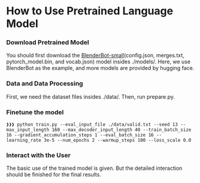 # How to Use Pretrained Language Model #

### Download Pretrained Model ###
You should first download the [BlenderBot-small](https://huggingface.co/facebook/blenderbot_small-90M)(config.json, merges.txt, pytorch_model.bin, and vocab.json) model insides ./models/. 
Here, we use BlenderBot as the example, and more models are provided by hugging face.

### Data and Data Processing ###
First, we need the dataset files insides ./data/. Then, run prepare.py.

### Finetune the model ###
```console
❱❱❱ python train.py --eval_input_file ./data/valid.txt --seed 13 --max_input_length 160 --max_decoder_input_length 40 --train_batch_size 16 --gradient_accumulation_steps 1 --eval_batch_size 16 --learning_rate 3e-5 --num_epochs 2 --warmup_steps 100 --loss_scale 0.0
```

### Interact with the User ###
The basic use of the trained model is given. But the detailed interaction should be finished for the final results.
